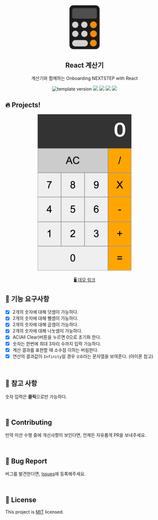 <br/>
<br/>

<p align="middle" >
  <img width="100px;" src="public/images/calculator_icon.png"/>
</p>
<h2 align="middle">React 계산기</h2>
<p align="middle">계산기와 함께하는 Onboarding NEXTSTEP with React</p>
<p align="middle">
  <img src="https://img.shields.io/badge/version-1.0.0-blue?style=flat-square" alt="template version"/>
  <img src="https://img.shields.io/badge/language-html-red.svg?style=flat-square"/>
  <img src="https://img.shields.io/badge/language-css-blue.svg?style=flat-square"/>
  <img src="https://img.shields.io/badge/language-js-yellow.svg?style=flat-square"/>
  <img src="https://img.shields.io/badge/license-MIT-brightgreen.svg?style=flat-square"/>
</p>

## 🔥 Projects!

<p align="middle">
  <img width="300" src="public/images/calculator_ui.png">
</p>

<p align="middle">
  <a href="https://next-step.github.io/js-calculator/">🖥️ 데모 링크</a>
</p>

## 🎯 기능 요구사항

- [X] 2개의 숫자에 대해 덧셈이 가능하다.
- [X] 2개의 숫자에 대해 뺄셈이 가능하다.
- [X] 2개의 숫자에 대해 곱셈이 가능하다.
- [X] 2개의 숫자에 대해 나눗셈이 가능하다.
- [X] AC(All Clear)버튼을 누르면 0으로 초기화 한다.
- [X] 숫자는 한번에 최대 3자리 수까지 입력 가능하다.
- [X] 계산 결과를 표현할 때 소수점 이하는 버림한다.
- [X] 연산의 결과값이 `Infinity`일 경우 `오류`라는 문자열을 보여준다. (아이폰 참고)

<br/>

## 📄 참고 사항

숫자 입력은 **클릭**으로만 가능하다.

<br/>

## 👏 Contributing

만약 미션 수행 중에 개선사항이 보인다면, 언제든 자유롭게 PR을 보내주세요.

<br/>

## 🐞 Bug Report

버그를 발견한다면, [Issues](https://github.com/next-step/react-calculator/issues)에 등록해주세요.

<br/>

## 📝 License

This project is [MIT](https://github.com/next-step/react-calculator/blob/master/LICENSE) licensed.
